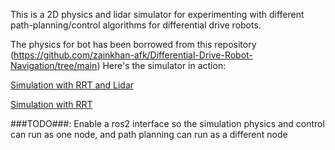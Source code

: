 This is a 2D physics and lidar simulator for experimenting with different path-planning/control algorithms for differential drive robots.

The physics for bot has been borrowed from this repository (https://github.com/zainkhan-afk/Differential-Drive-Robot-Navigation/tree/main)
Here's the simulator in action:

[Simulation with RRT and Lidar](media/simulation_rrt_with_lidar.mp4)

[Simulation with RRT](media/simulator_rrt.mp4)

###TODO###:
Enable a ros2 interface so the simulation physics and control can run as one node, and path planning can run as a different node
